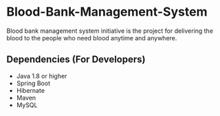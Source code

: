 # Blood-Bank-Management-System
Blood bank management system initiative is the project for delivering the blood to the people who need blood anytime and anywhere.

## Dependencies (For Developers)
* Java 1.8 or higher
* Spring Boot
* Hibernate
* Maven
* MySQL
